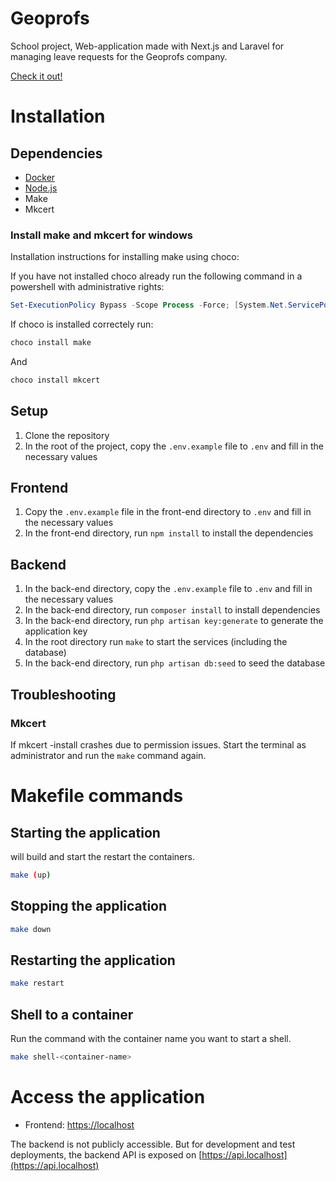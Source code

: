 # Geoprofs

School project, Web-application made with Next.js and Laravel for managing leave requests for the Geoprofs company.

[Check it out!](https://geoprofs.rutgerpronk.com) 


# Installation

## Dependencies

- [Docker](https://www.docker.com/)
- [Node.js](https://nodejs.org/)
- Make
- Mkcert

### Install make and mkcert for windows

Installation instructions for installing make using choco:

If you have not installed choco already run the following command in a powershell with administrative rights:
```powershell
Set-ExecutionPolicy Bypass -Scope Process -Force; [System.Net.ServicePointManager]::SecurityProtocol = [System.Net.ServicePointManager]::SecurityProtocol -bor 3072; iex ((New-Object System.Net.WebClient).DownloadString('https://community.chocolatey.org/install.ps1'))
```


If choco is installed correctely run:
```bash
choco install make
```
And
```bash
choco install mkcert
```

## Setup

1. Clone the repository
2. In the root of the project, copy the `.env.example` file to `.env` and fill in the necessary values

## Frontend

1. Copy the `.env.example` file in the front-end directory to `.env` and fill in the necessary values 
2. In the front-end directory, run `npm install` to install the dependencies

## Backend 

1. In the back-end directory, copy the `.env.example` file to `.env` and fill in the necessary values
2. In the back-end directory, run `composer install` to install dependencies
3. In the back-end directory, run `php artisan key:generate` to generate the application key
4. In the root directory run `make` to start the services (including the database) 
5. In the back-end directory, run `php artisan db:seed` to seed the database

## Troubleshooting

### Mkcert

If mkcert -install crashes due to permission issues. Start the terminal as administrator and run the `make` command again.

# Makefile commands

## Starting the application
will build and start the restart the containers.

```bash
make (up)
``` 

## Stopping the application

```bash
make down
```

## Restarting the application

```bash
make restart
```

## Shell to a container

Run the command with the container name you want to start a shell.

```bash
make shell-<container-name>
```

# Access the application

- Frontend: [https://localhost](https://localhost)

The backend is not publicly accessible.
But for development and test deployments, the backend API is exposed on [https://api.localhost](https://api.localhost)

